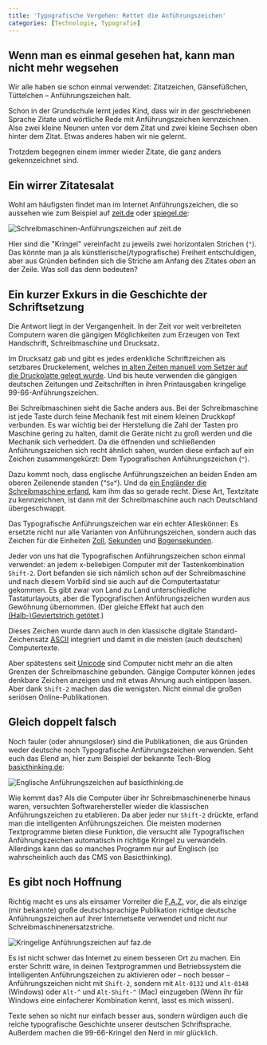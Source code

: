 ```yaml
--- 
title: 'Typografische Vergehen: Rettet die Anführungszeichen'
categories: [Technologie, Typografie]
---
```


## Wenn man es einmal gesehen hat, kann man nicht mehr wegsehen

Wir alle haben sie schon einmal verwendet: Zitatzeichen, Gänsefüßchen, Tüttelchen – Anführungszeichen halt.

Schon in der Grundschule lernt jedes Kind, dass wir in der geschriebenen Sprache Zitate und wörtliche Rede mit Anführungszeichen kennzeichnen. Also zwei kleine Neunen unten vor dem Zitat und zwei kleine Sechsen oben hinter dem Zitat. Etwas anderes haben wir nie gelernt.

Trotzdem begegnen einem immer wieder Zitate, die ganz anders gekennzeichnet sind.

## Ein wirrer Zitatesalat

Wohl am häufigsten findet man im Internet Anführungszeichen, die so aussehen wie zum Beispiel auf [zeit.de](http://www.zeit.de) oder [spiegel.de](http://www.spiegel.de):

![Schreibmaschinen-Anführungszeichen auf zeit.de](/images/Anf%C3%BChrungszeichen_zeit.de.png) 

Hier sind die "Kringel" vereinfacht zu jeweils zwei horizontalen Strichen (`"`). Das könnte man ja als künstlerische(/typografische) Freiheit entschuldigen, aber aus Gründen befinden sich die Striche am Anfang des Zitates *oben* an der Zeile. Was soll das denn bedeuten?

## Ein kurzer Exkurs in die Geschichte der Schriftsetzung 

Die Antwort liegt in der Vergangenheit. In der Zeit vor weit verbreiteten Computern waren die gängigen Möglichkeiten zum Erzeugen von Text Handschrift, Schreibmaschine und Drucksatz.

Im Drucksatz gab und gibt es jedes erdenkliche Schriftzeichen als setzbares Druckelement, welches [in alten Zeiten manuell vom Setzer auf die Druckplatte gelegt wurde](http://www.youtube.com/watch?v=w3rlsj-KEZE). Und bis heute verwenden die gängigen deutschen Zeitungen und Zeitschriften in ihren Printausgaben kringelige 99-66-Anführungszeichen.

Bei Schreibmaschinen sieht die Sache anders aus. Bei der Schreibmaschine ist jede Taste durch feine Mechanik fest mit einem kleinen Druckkopf verbunden. Es war wichtig bei der Herstellung die Zahl der Tasten pro Maschine gering zu halten, damit die Geräte nicht zu groß werden und die Mechanik sich verheddert. Da die öffnenden und schließenden Anführungszeichen sich recht ähnlich sahen, wurden diese einfach auf ein Zeichen zusammengekürzt: Dem Typografischen Anführungszeichen (`"`).

Dazu kommt noch, dass englische Anführungszeichen an beiden Enden am oberen Zeilenende standen (`”So“`). Und da [ein Engländer die Schreibmaschine erfand](https://de.wikipedia.org/wiki/Henry_Mill), kam ihm das so gerade recht. Diese Art, Textzitate zu kennzeichnen, ist dann mit der Schreibmaschine auch nach Deutschland übergeschwappt.

Das Typografische Anführungszeichen war ein echter Alleskönner: Es ersetzte nicht nur alle Varianten von Anführungszeichen, sondern auch das Zeichen für die Einheiten [Zoll](https://de.wikipedia.org/wiki/Zoll_(Einheit)), [Sekunden](https://de.wikipedia.org/wiki/Sekunde) und [Bogensekunden](https://de.wikipedia.org/wiki/Bogensekunde).

Jeder von uns hat die Typografischen Anführungszeichen schon einmal verwendet: an jedem x-beliebigen Computer mit der Tastenkombination `Shift-2`. Dort befanden sie sich nämlich schon auf der Schreibmaschine und nach diesem Vorbild sind sie auch auf die Computertastatur gekommen. Es gibt zwar von Land zu Land unterschiedliche Tastaturlayouts, aber die Typografischen Anführungszeichen wurden aus Gewöhnung übernommen. (Der gleiche Effekt hat auch den [(Halb-)Geviertstrich getötet](https://de.wikipedia.org/wiki/Halbgeviertstrich).)

Dieses Zeichen wurde dann auch in den klassische digitale Standard-Zeichensatz [ASCII](http://de.wikipedia.org/wiki/American_Standard_Code_for_Information_Interchange) integriert und damit in die meisten (auch deutschen) Computertexte.

Aber spätestens seit [Unicode](https://de.wikipedia.org/wiki/Unicode) sind Computer nicht mehr an die alten Grenzen der Schreibmaschine gebunden. Gängige Computer können jedes denkbare Zeichen anzeigen und mit etwas Ahnung auch eintippen lassen. Aber dank `Shift-2` machen das die wenigsten. Nicht einmal die großen seriösen Online-Publikationen.

## Gleich doppelt falsch

Noch fauler (oder ahnungsloser) sind die Publikationen, die aus Gründen weder deutsche noch Typografische Anführungszeichen verwenden. Seht euch das Elend an, hier zum Beispiel der bekannte Tech-Blog [basicthinking.de](http://www.basicthinking.de):

![Englische Anführungszeichen auf basicthinking.de](/images/Anf%C3%BChrungszeichen_basicthinking.de.png)

Wie kommt das? Als die Computer über ihr Schreibmaschinenerbe hinaus waren, versuchten Softwarehersteller wieder die klassischen Anführungszeichen zu etablieren. Da aber jeder nur `Shift-2` drückte, erfand man die intelligenten Anführungszeichen. Die meisten modernen Textprogramme bieten diese Funktion, die versucht alle Typografischen Anführungszeichen automatisch in richtige Kringel zu verwandeln. Allerdings kann das so manches Programm nur auf Englisch (so wahrscheinlich auch das CMS von Basicthinking).

## Es gibt noch Hoffnung

Richtig macht es uns als einsamer Vorreiter die [F.A.Z.](http://www.faz.net) vor, die als einzige (mir bekannte) große deutschsprachige Publikation richtige deutsche Anführungszeichen auf ihrer Internetseite verwendet und nicht nur Schreibmaschinenersatzstriche.

![Kringelige Anführungszeichen auf faz.de](/images/Anf%C3%BChrungszeichen_faz.net.png)

Es ist nicht schwer das Internet zu einem besseren Ort zu machen. Ein erster Schritt wäre, in deinen Textprogrammen und Betriebssystem die Intelligenten Anführungszeichen zu aktivieren oder – noch besser – Anführungszeichen nicht mit `Shift-2`, sondern mit `Alt-0132` und `Alt-0148` (Windows) oder `Alt-^` und `Alt-Shift-^` (Mac) einzugeben (Wenn ihr für Windows eine einfacherer Kombination kennt, lasst es mich wissen).

Texte sehen so nicht nur einfach besser aus, sondern würdigen auch die reiche typografische Geschichte unserer deutschen Schriftsprache. Außerdem machen die 99-66-Kringel den Nerd in mir glücklich.